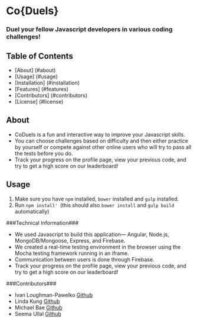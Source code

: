 # **Co{Duels}** #
### Duel your fellow Javascript developers in various coding challenges! ###

## **Table of Contents** 
 - [About] (#about)
 - [Usage] (#usage)
 - [Installation] (#installation)
 - [Features] (#features)
 - [Contributors] (#contributors)
 - [License] (#license)

## About
 - CoDuels is a fun and interactive way to improve your Javascript skills. 
 - You can choose challenges based on difficulty and then either practice by yourself or compete against other online users who will try to pass all the tests before you do.
 - Track your progress on the profile page, view your previous code, and try to get a high score on our leaderboard!
 
## Usage
1.  Make sure you have `npm` installed, `bower` installed and `gulp` installed.
2.  Run `npm install' `(this should also `bower install` and `gulp build` automatically)

###Technical Information###
 - We used Javascript to build this application— Angular, Node.js, MongoDB/Mongoose, Express, and Firebase. 
 - We created a real-time testing environment in the browser using the Mocha testing framework running in an iframe. 
 - Communication between users is done through Firebase.
 - Track your progress on the profile page, view your previous code, and try to get a high score on our leaderboard!

###Contributors###
 - Ivan Loughman-Pawelko <a  target="_blank" href="https://github.com/iloughman/">Github</a>
 - Linda Kung <a  target="_blank" href="https://github.com/lindakung/">Github</a>
 - Michael Bae <a  target="_blank" href="https://github.com/michaelbbae">Github</a>
 - Seema Ullal <a target="_blank" href="https://github.com/seemaullal/">Github</a>
